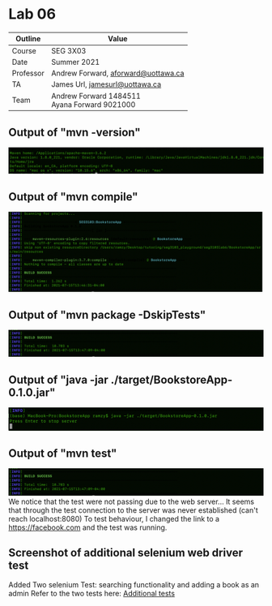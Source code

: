 # Lab 06

| Outline | Value |
| --- | --- |
| Course | SEG 3X03 |
| Date | Summer 2021 |
| Professor | Andrew Forward, aforward@uottawa.ca |
| TA | James Url, jamesurl@uottawa.ca |
| Team | Andrew Forward 1484511<br>Ayana Forward 9021000 |

## Output of "mvn -version"
![Mvn version](mvn-version.png)

## Output of "mvn compile"
![Mvn compile output](mvn-compile.png)

## Output of "mvn package -DskipTests" 
![mvn package -DskipTests](mvn-package.png)

## Output of "java -jar ./target/BookstoreApp-0.1.0.jar"
![java -jar ./target/BookstoreApp-0.1.0.jar](mvn-jar.png)

## Output of "mvn test"
![mvn test](mvn-package.png)
We notice that the test were not passing due to the web server... It seems that through the test connection to the server was never established (can't reach localhost:8080)
To test behaviour, I changed the link to a https://facebook.com and the test was running. 

## Screenshot of additional selenium web driver test
Added Two selenium Test: searching functionality and adding a book as an admin
Refer to the two tests here:
[Additional tests](https://github.com/bahmed24/seg3103_playground/commit/486e9cdd2a60a11dcdab7b0545a414ef60393233#diff-d8564271f9f2341a0c56944d7126871d0a8f5b12c22ff649b333390607d84c6c)
